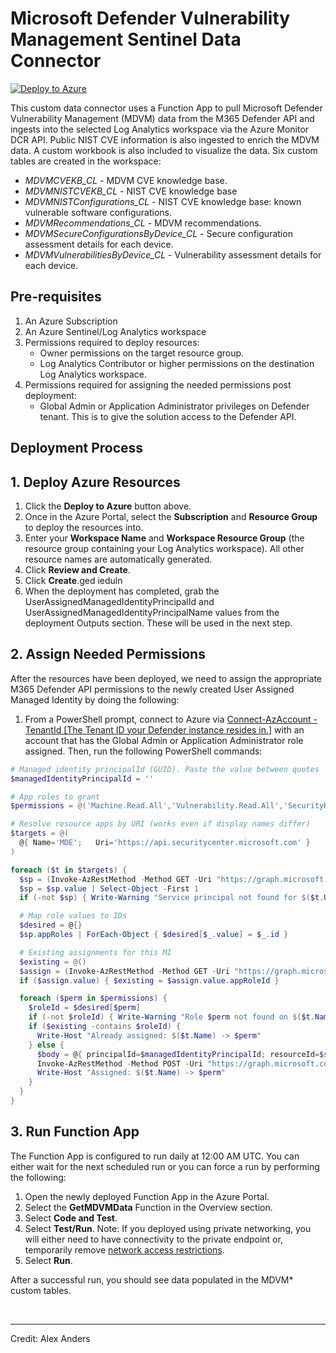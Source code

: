 # Microsoft Defender Vulnerability Management Sentinel Data Connector

[![Deploy to Azure](https://aka.ms/deploytoazurebutton)](https://portal.azure.com/#create/Microsoft.Template/uri/https%3A%2F%2Fraw.githubusercontent.com%2FJ-HEARD%2FSentinel-Infra-Deploy%2Fmain%2Fsentinel-deploy-mdvm%2FazureDeploy.json)

This custom data connector uses a Function App to pull Microsoft Defender Vulnerability Management (MDVM) data from the M365 Defender API and ingests into the selected Log Analytics workspace via the Azure Monitor DCR API. Public NIST CVE information is also ingested to enrich the MDVM data. A custom workbook is also included to visualize the data. Six custom tables are created in the workspace:
- *MDVMCVEKB_CL* - MDVM CVE knowledge base.
- *MDVMNISTCVEKB_CL* - NIST CVE knowledge base
- *MDVMNISTConfigurations_CL* - NIST CVE knowledge base: known vulnerable software configurations.
- *MDVMRecommendations_CL* - MDVM recommendations.
- *MDVMSecureConfigurationsByDevice_CL* - Secure configuration assessment details for each device.
- *MDVMVulnerabilitiesByDevice_CL* - Vulnerability assessment details for each device.

## **Pre-requisites**
1. An Azure Subscription
2. An Azure Sentinel/Log Analytics workspace
3. Permissions required to deploy resources:
    - Owner permissions on the target resource group.
    - Log Analytics Contributor or higher permissions on the destination Log Analytics workspace.
4. Permissions required for assigning the needed permissions post deployment:
    - Global Admin or Application Administrator privileges on Defender tenant. This is to give the solution access to the Defender API.

## **Deployment Process**
## 1. Deploy Azure Resources
1. Click the **Deploy to Azure** button above.
2. Once in the Azure Portal, select the **Subscription** and **Resource Group** to deploy the resources into.
3. Enter your **Workspace Name** and **Workspace Resource Group** (the resource group containing your Log Analytics workspace). All other resource names are automatically generated.
4. Click **Review and Create**.
5. Click **Create**.ged ieduln
6. When the deployment has completed, grab the UserAssignedManagedIdentityPrincipalId and UserAssignedManagedIdentityPrincipalName values from the deployment Outputs section. These will be used in the next step.

## 2. Assign Needed Permissions
After the resources have been deployed, we need to assign the appropriate M365 Defender API permissions to the newly created User Assigned Managed Identity by doing the following:
1. From a PowerShell prompt, connect to Azure via [Connect-AzAccount -TenantId [The Tenant ID your Defender instance resides in.]](https://learn.microsoft.com/en-us/powershell/module/az.accounts/connect-azaccount?view=azps-9.2.0) with an account that has the Global Admin or Application Administrator role assigned. Then, run the following PowerShell commands:
```PowerShell
# Managed identity principalId (GUID). Paste the value between quotes
$managedIdentityPrincipalId = ''

# App roles to grant
$permissions = @('Machine.Read.All','Vulnerability.Read.All','SecurityRecommendation.Read.All')

# Resolve resource apps by URI (works even if display names differ)
$targets = @(
  @{ Name='MDE';   Uri='https://api.securitycenter.microsoft.com' }
)

foreach ($t in $targets) {
  $sp = (Invoke-AzRestMethod -Method GET -Uri "https://graph.microsoft.com/v1.0/servicePrincipals?`$filter=servicePrincipalNames/any(s:s eq '$($t.Uri)')").Content | ConvertFrom-Json
  $sp = $sp.value | Select-Object -First 1
  if (-not $sp) { Write-Warning "Service principal not found for $($t.Uri)"; continue }

  # Map role values to IDs
  $desired = @{}
  $sp.appRoles | ForEach-Object { $desired[$_.value] = $_.id }

  # Existing assignments for this MI
  $existing = @()
  $assign = (Invoke-AzRestMethod -Method GET -Uri "https://graph.microsoft.com/v1.0/servicePrincipals/$($sp.id)/appRoleAssignedTo?`$filter=principalId eq $managedIdentityPrincipalId").Content | ConvertFrom-Json
  if ($assign.value) { $existing = $assign.value.appRoleId }

  foreach ($perm in $permissions) {
    $roleId = $desired[$perm]
    if (-not $roleId) { Write-Warning "Role $perm not found on $($t.Name)"; continue }
    if ($existing -contains $roleId) {
      Write-Host "Already assigned: $($t.Name) -> $perm"
    } else {
      $body = @{ principalId=$managedIdentityPrincipalId; resourceId=$sp.id; appRoleId=$roleId } | ConvertTo-Json
      Invoke-AzRestMethod -Method POST -Uri "https://graph.microsoft.com/v1.0/servicePrincipals/$($sp.id)/appRoleAssignedTo" -Payload $body | Out-Null
      Write-Host "Assigned: $($t.Name) -> $perm"
    }
  }
}
```

## 3. Run Function App
The Function App is configured to run daily at 12:00 AM UTC. You can either wait for the next scheduled run or you can force a run by performing the following:
1. Open the newly deployed Function App in the Azure Portal.
2. Select the **GetMDVMData** Function in the Overview section.
3. Select **Code and Test**.
4. Select **Test/Run**. Note: If you deployed using private networking, you will either need to have connectivity to the private endpoint or, temporarily remove [network access restrictions](https://learn.microsoft.com/en-us/azure/app-service/overview-access-restrictions).
5. Select **Run**.

After a successful run, you should see data populated in the MDVM* custom tables.

<br>

---

Credit: Alex Anders
